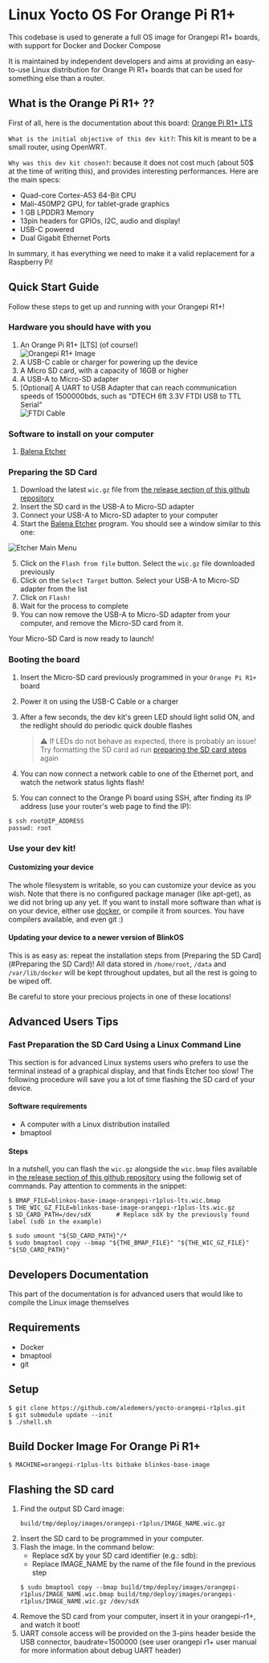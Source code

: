 # Linux Yocto OS For Orange Pi R1+

This codebase is used to generate a full OS image for Orangepi R1+ boards, with support
for Docker and Docker Compose

It is maintained by independent developers and aims at providing an easy-to-use Linux distribution 
for Orange Pi R1+ boards that can be used for something else than a router.

## What is the Orange Pi R1+ ??

First of all, here is the documentation about this board: [Orange Pi R1+ LTS](http://www.orangepi.org/html/hardWare/computerAndMicrocontrollers/details/orange-pi-R1-Plus-LTS.html)  


`What is the initial objective of this dev kit?`: This kit is meant to be a small router, using OpenWRT.  

`Why was this dev kit chosen?`: because it does not cost much (about 50$ at the time of writing this), and provides interesting performances. Here are the main specs:
- Quad-core Cortex-A53 64-Bit CPU  
- Mali-450MP2 GPU, for tablet-grade graphics  
- 1 GB LPDDR3 Memory  
- 13pin headers for GPIOs, I2C, audio and display!  
- USB-C powered  
- Dual Gigabit Ethernet Ports  

In summary, it has everything we need to make it a valid replacement for a Raspberry Pi!  

## Quick Start Guide

Follow these steps to get up and running with your Orangepi R1+!  

### Hardware you should have with you

1. An Orange Pi R1+ \[LTS\] (of course!)    
    ![Orangepi R1+ Image](doc/orangepir1-pluslts.png)  
2. A USB-C cable or charger for powering up the device  
3. A Micro SD card, with a capacity of 16GB or higher  
4. A USB-A to Micro-SD adapter  
5. [Optional] A UART to USB Adapter that can reach communication speeds of 1500000bds, such as "DTECH 6ft 3.3V FTDI USB to TTL Serial"  
    ![FTDI Cable](doc/ftdi-example.jpg)  

### Software to install on your computer

1. [Balena Etcher](https://www.balena.io/etcher)

### Preparing the SD Card

1. Download the latest `wic.gz` file from [the release section of this github repository](https://github.com/aledemers/yocto-orangepi-r1plus/releases)  
2. Insert the SD card in the USB-A to Micro-SD adapter
3. Connect your USB-A to Micro-SD adapter to your computer
4. Start the [Balena Etcher](https://www.balena.io/etcher) program. You should see a window similar to this one:

![Etcher Main Menu](doc/etcher-main.png)

5. Click on the `Flash from file` button. Select the `wic.gz` file downloaded previously
6. Click on the `Select Target` button. Select your USB-A to Micro-SD adapter from the list
7. Click on `Flash!`
8. Wait for the process to complete
9. You can now remove the USB-A to Micro-SD adapter from your computer, and remove the Micro-SD card from it.

Your Micro-SD Card is now ready to launch!  

### Booting the board

1. Insert the Micro-SD card previously programmed in your `Orange Pi R1+` board  
2. Power it on using the USB-C Cable or a charger
3. After a few seconds, the dev kit's green LED should light solid ON, and the redlight should do periodic quick double flashes

    > :warning: If LEDs do not behave as expected, there is probably an issue! Try formatting the SD card ad run [preparing the SD card steps](#preparing-the-sd-card) again

4. You can now connect a network cable to one of the Ethernet port, and watch the network status lights flash!  
5. You can connect to the Orange Pi board using SSH, after finding its IP address (use your router's web page to find the IP):  

```shell
$ ssh root@IP_ADDRESS
passwd: root
```

### Use your dev kit!

#### Customizing your device

The whole filesystem is writable, so you can customize your device as you wish. Note that there is no configured package manager (like apt-get), as we did not bring up any yet.
If you want to install more software than what is on your device, either use [docker](https://www.docker.com/), or compile it from sources. You have compilers available, and even git :)  

#### Updating your device to a newer version of BlinkOS

This is as easy as: repeat the installation steps from [Preparing the SD Card](#Preparing the SD Card)! All data stored in `/home/root`, `/data` and 
`/var/lib/docker` will be kept throughout updates, but all the rest is going to be wiped off.

Be careful to store your precious projects in one of these locations!

## Advanced Users Tips

### Fast Preparation the SD Card Using a Linux Command Line

This section is for advanced Linux systems users who prefers to use the terminal instead of a graphical display,
and that finds Etcher too slow! The following procedure will save you a lot of time flashing the SD card of your
device.

#### Software requirements

- A computer with a Linux distribution installed
- bmaptool

#### Steps

In a nutshell, you can flash the `wic.gz` alongside the `wic.bmap` files available in
[the release section of this github repository](https://github.com/aledemers/yocto-orangepi-r1plus/releases)
using the followig set of commands. Pay attention to comments in the snippet:

```shell
$ BMAP_FILE=blinkos-base-image-orangepi-r1plus-lts.wic.bmap
$ THE_WIC_GZ_FILE=blinkos-base-image-orangepi-r1plus-lts.wic.gz
$ SD_CARD_PATH=/dev/sdX       # Replace sdX by the previously found label (sdb in the example)

$ sudo umount "${SD_CARD_PATH}"/*
$ sudo bmaptool copy --bmap "${THE_BMAP_FILE}" "${THE_WIC_GZ_FILE}" "${SD_CARD_PATH}"
```

## Developers Documentation

This part of the documentation is for advanced users that would like to compile the Linux image themselves  

## Requirements

- Docker  
- bmaptool  
- git  

## Setup

```shell
$ git clone https://github.com/aledemers/yocto-orangepi-r1plus.git
$ git submodule update --init
$ ./shell.sh
```

## Build Docker Image For Orange Pi R1+

```shell
$ MACHINE=orangepi-r1plus-lts bitbake blinkos-base-image
```

## Flashing the SD card

1. Find the output SD Card image:  
    ```
    build/tmp/deploy/images/orangepi-r1plus/IMAGE_NAME.wic.gz  
    ```
2. Insert the SD card to be programmed in your computer.  
3. Flash the image. In the command below:
    - Replace sdX by your SD card identifier (e.g.: sdb):  
    - Replace IMAGE_NAME by the name of the file found in the previous step  
    ```shell
    $ sudo bmaptool copy --bmap build/tmp/deploy/images/orangepi-r1plus/IMAGE_NAME.wic.bmap build/tmp/deploy/images/orangepi-r1plus/IMAGE_NAME.wic.gz /dev/sdX  
    ```
4. Remove the SD card from your computer, insert it in your orangepi-r1+, and watch it boot!  
5. UART console access will be provided on the 3-pins header beside the USB connector, baudrate=1500000 (see user orangepi r1+ user manual for more information about debug UART header)  
